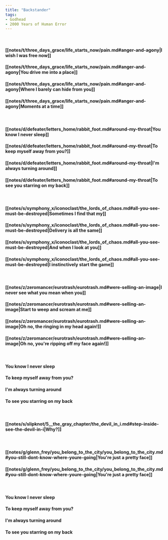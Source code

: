 ```yaml
---
title: "Backstander"
tags:
- Godhead
- 2000 Years of Human Error
---
```

&nbsp;
#### [[notes/t/three_days_grace/life_starts_now/pain.md#anger-and-agony|I wish I was free now]]
#### [[notes/t/three_days_grace/life_starts_now/pain.md#anger-and-agony|You drive me into a place]]
#### [[notes/t/three_days_grace/life_starts_now/pain.md#anger-and-agony|Where I barely can hide from you]]
#### [[notes/t/three_days_grace/life_starts_now/pain.md#anger-and-agony|Moments at a time]]
&nbsp;
#### [[notes/d/defeater/letters_home/rabbit_foot.md#around-my-throat|You know I never sleep]]
#### [[notes/d/defeater/letters_home/rabbit_foot.md#around-my-throat|To keep myself away from you?]]
#### [[notes/d/defeater/letters_home/rabbit_foot.md#around-my-throat|I'm always turning around]]
#### [[notes/d/defeater/letters_home/rabbit_foot.md#around-my-throat|To see you starring on my back]]
&nbsp;
#### [[notes/s/symphony_x/iconoclast/the_lords_of_chaos.md#all-you-see-must-be-destroyed|Sometimes I find that my]]
#### [[notes/s/symphony_x/iconoclast/the_lords_of_chaos.md#all-you-see-must-be-destroyed|Delivery is all the same]]
#### [[notes/s/symphony_x/iconoclast/the_lords_of_chaos.md#all-you-see-must-be-destroyed|And when I look at you]]
#### [[notes/s/symphony_x/iconoclast/the_lords_of_chaos.md#all-you-see-must-be-destroyed|I instinctively start the game]]
&nbsp;
#### [[notes/z/zeromancer/eurotrash/eurotrash.md#were-selling-an-image|I never see what you mean when you]]
#### [[notes/z/zeromancer/eurotrash/eurotrash.md#were-selling-an-image|Start to weep and scream at me]]
#### [[notes/z/zeromancer/eurotrash/eurotrash.md#were-selling-an-image|Oh no, the ringing in my head again!]]
#### [[notes/z/zeromancer/eurotrash/eurotrash.md#were-selling-an-image|Oh no, you're ripping off my face again!]]
&nbsp;
#### You know I never sleep
#### To keep myself away from you?
#### I'm always turning around
#### To see you starring on my back
&nbsp;
#### [[notes/s/slipknot/5__the_gray_chapter/the_devil_in_i.md#step-inside-see-the-devil-in-i|Why?]]
&nbsp;
#### [[notes/g/glenn_frey/you_belong_to_the_city/you_belong_to_the_city.md#you-still-dont-know-where-youre-going|You're just a pretty face]]
#### [[notes/g/glenn_frey/you_belong_to_the_city/you_belong_to_the_city.md#you-still-dont-know-where-youre-going|You're just a pretty face]]
&nbsp;
#### You know I never sleep
#### To keep myself away from you?
#### I'm always turning around
#### To see you starring on my back
